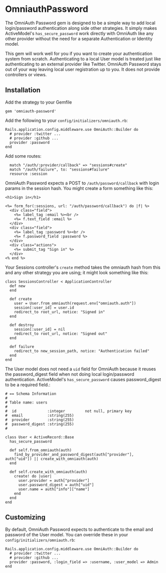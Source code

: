 # OmniauthPassword

The OmniAuth Password gem is designed to be a simple way to add local login/password authentication along side other strategies.  It simply makes ActiveModel's `has_secure_password` work directly with OmniAuth like any other provider without the need for a separate Authentication or Identity model.

This gem will work well for you if you want to create your authentication system from scratch.  Authenticating to a local User model is treated just like authenticating to an external provider like Twitter. OmniAuth Password stays out of your way leaving local user registration up to you.  It does not provide controllers or views.

## Installation

Add the strategy to your Gemfile

    gem 'omniauth-password'

Add the following to your `config/initializers/omniauth.rb`:

    Rails.application.config.middleware.use OmniAuth::Builder do
      # provider :twitter ...
      # provider :github ...
      provider :password
    end

Add some routes:

      match "/auth/:provider/callback" => "sessions#create"
      match "/auth/failure", to: "sessions#failure"
      resource :session

OmniAuth Password expects a POST to `/auth/password/callback` with login params in the session hash.  You might create a form something like this:

    <h1>Sign in</h1>

    <%= form_for(:sessions, url: "/auth/password/callback") do |f| %>
      <div class="field">
        <%= label_tag :email %><br />
        <%= f.text_field :email %>
      </div>
      <div class="field">
        <%= label_tag :password %><br />
        <%= f.password_field :password %>
      </div>
      <div class="actions">
        <%= submit_tag "Sign in" %>
      </div>
    <% end %>

Your Sessions controller's `create` method takes the omniauth hash from this and any other strategy you are using; it might look something like this:

    class SessionsController < ApplicationController
      def new
      end

      def create
        user = User.from_omniauth(request.env["omniauth.auth"])
        session[:user_id] = user.id
        redirect_to root_url, notice: "Signed in"
      end

      def destroy
        session[:user_id] = nil
        redirect_to root_url, notice: "Signed out"
      end

      def failure
        redirect_to new_session_path, notice: "Authentication failed"
      end
    end

The User model does not need a `uid` field for OmniAuth because it reuses the password_digest field when not doing local login/password authentication.  ActiveModel's `has_secure_password` causes password_digest to be a required field.:

    # == Schema Information
    #
    # Table name: users
    #
    #  id              :integer         not null, primary key
    #  email           :string(255)
    #  provider        :string(255)
    #  password_digest :string(255)
    #

    class User < ActiveRecord::Base
      has_secure_password

      def self.from_omniauth(auth)
        find_by_provider_and_password_digest(auth["provider"], auth["uid"]) || create_with_omniauth(auth)
      end

      def self.create_with_omniauth(auth)
        create! do |user|
          user.provider = auth["provider"]
          user.password_digest = auth["uid"]
          user.name = auth["info"]["name"]
        end
      end
    end

## Customizing

By default, OmniAuth Password expects to authenticate to the email and password of the User model.  You can override these in your `config/initializers/omniauth.rb`:

    Rails.application.config.middleware.use OmniAuth::Builder do
      # provider :twitter ...
      # provider :github ...
      provider :password, :login_field => :username, :user_model => Admin
    end

